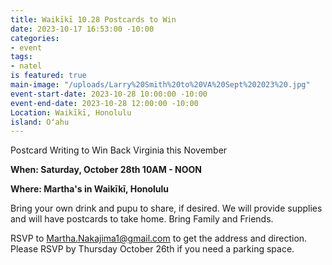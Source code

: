 ```yaml
---
title: Waikīkī 10.28 Postcards to Win
date: 2023-10-17 16:53:00 -10:00
categories:
- event
tags:
- natel
is featured: true
main-image: "/uploads/Larry%20Smith%20to%20VA%20Sept%202023%20.jpg"
event-start-date: 2023-10-28 10:00:00 -10:00
event-end-date: 2023-10-28 12:00:00 -10:00
Location: Waikīkī, Honolulu
island: Oʻahu
---
```


Postcard Writing to Win Back Virginia this November

**When: Saturday, October 28th 10AM - NOON** 

**Where: Martha's in Waikīkī, Honolulu**

Bring your own drink and pupu to share, if desired. We will provide supplies and will have postcards to take home.  Bring Family and Friends.

RSVP to Martha.Nakajima1@gmail.com to get the address and direction.  Please RSVP by Thursday October 26th if you need a parking space.
